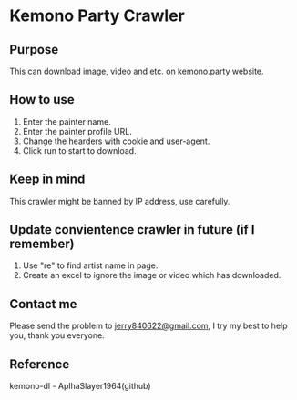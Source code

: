 # Kemono Party Crawler

## Purpose
This can download image, video and etc. on kemono.party website.

## How to use
1. Enter the painter name.
2. Enter the painter profile URL.
3. Change the hearders with cookie and user-agent.
4. Click run to start to download.

## Keep in mind
This crawler might be banned by IP address, use carefully.

## Update convientence crawler in future (if I remember)
1. Use "re" to find artist name in page.
2. Create an excel to ignore the image or video which has downloaded.

## Contact me
Please send the problem to jerry840622@gmail.com, I try my best to help you, thank you everyone.

## Reference
kemono-dl - AplhaSlayer1964(github)

